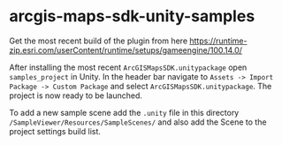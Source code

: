 # arcgis-maps-sdk-unity-samples

Get the most recent build of the plugin from here https://runtime-zip.esri.com/userContent/runtime/setups/gameengine/100.14.0/

After installing the most recent `ArcGISMapsSDK.unitypackage` open `samples_project` in Unity. In the header bar navigate to `Assets -> Import Package -> Custom Package` and select `ArcGISMapsSDK.unitypackage`. The project is now ready to be launched.

To add a new sample scene add the `.unity` file in this directory `/SampleViewer/Resources/SampleScenes/` and also add the Scene to the project settings build list.